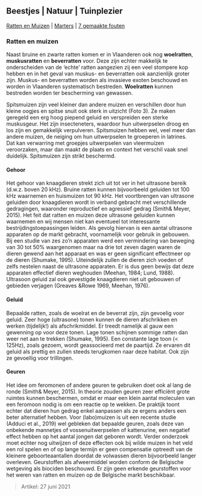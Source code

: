 ## Beestjes | Natuur | Tuinplezier

[Ratten en Muizen](https://bbrobb.github.io/beestjes/index.html) | [Marters](https://bbrobb.github.io/beestjes/marters.html) | [7 gemaakte fouten](https://bbrobb.github.io/beestjes/rattenvangen.html)

### Ratten en muizen

Naast bruine en zwarte ratten komen er in Vlaanderen ook nog **woelratten**, **muskusratten** en **beverratten** voor. Deze zijn echter makkelijk te onderscheiden van de ‘echte’ ratten aangezien zij een veel stompere kop hebben en in het geval van muskus- en beverratten ook aanzienlijk groter zijn. Muskus- en beverratten worden als invasieve exoten beschouwd en worden in Vlaanderen systematisch bestreden. **Woelratten** kunnen bestreden worden ter bescherming van gewassen.

Spitsmuizen zijn veel kleiner dan andere muizen en verschillen door hun kleine oogjes en spitse snuit ook sterk in uitzicht (Foto 3). Ze maken geregeld een erg hoog piepend geluid en verspreiden een sterke muskusgeur. Het zijn insecteneters, waardoor hun uitwerpselen droog en los zijn en gemakkelijk verpulveren. 
Spitsmuizen hebben wel, veel meer dan  andere muizen, de neiging om hun uitwerpselen te groeperen in latrines. Dat kan verwarring met groepjes uitwerpselen 
van vleermuizen veroorzaken, maar dan maakt de plaats en context het verschil vaak snel duidelijk. Spitsmuizen zijn strikt beschermd.

#### Gehoor
Het gehoor van knaagdieren strekt zich uit tot ver in het ultrasone bereik (d.w.z. boven 20 
kHz). Bruine ratten kunnen bijvoorbeeld geluiden tot 100 kHz waarnemen en huismuizen tot 
90 kHz. Het voortbrengen van ultrasone geluiden door knaagdieren wordt in verband gebracht 
met verschillende gedragingen, waaronder reproductief en agressief gedrag (Smith& Meyer,
2015). 
Het feit dat ratten en muizen deze ultrasone geluiden kunnen waarnemen en wij mensen niet 
kan eventueel tot interessante bestrijdingstoepassingen leiden. Als gevolg hiervan is een 
aantal ultrasone apparaten op de markt gebracht, voornamelijk voor gebruik in gebouwen. Bij 
een studie van zes zo’n apparaten werd een vermindering van beweging van 30 tot 50% 
waargenomen maar na drie tot zeven dagen waren de dieren gewend aan het apparaat en was 
er geen significant effectmeer op de dieren (Shumake, 1995). Uiteindelijk zullen de dieren zich 
voeden of zelfs nestelen naast de ultrasone apparaten. Er is dus geen bewijs dat deze 
apparaten effectief dieren weghouden (Meehan, 1984; Lund, 1988). Ultrasoon geluid zal ook 
gevestigde knaagdieren niet uit gebouwen of gebieden verjagen (Greaves &Rowe 1969, 
Meehan, 1976).

#### Geluid
Bepaalde ratten, zoals de woelrat en de beverrat zijn, zijn gevoelig voor geluid. Zeer hoge (ultrasone) tonen kunnen de dieren afschrikken en werken (tijdelijk!) als afschrikmiddel. Er treedt namelijk al gauw een gewenning op voor deze tonen. Lage tonen schijnen sommige ratten dan weer net aan te trekken (Shumake, 1995). Een constante lage toon (< 125Hz), zoals gezoem, wordt geassocieerd met de paartijd. Ze ervaren dit geluid als prettig en zullen steeds terugkomen naar deze habitat. Ook zijn ze gevoellig voor trillingen. 


#### Geuren
Het idee om feromonen of andere geuren te gebruiken doet ook al lang de ronde (Smith& Meyer, 2015). In theorie zouden geuren zeer efficiënt grote ruimtes kunnen beschermen, omdat er maar een klein aantal moleculen van een feromoon nodig is om een reactie op te wekken. De praktijk toont echter dat dieren hun gedrag enkel aanpassen als ze ergens anders een beter alternatief hebben. 
Voor (labo)muizen is uit een recente studie (Adduci et al., 2019) wel gebleken dat bepaalde geuren, zoals deze van onbekende mannetjes of vossenuitwerpselen of kattenurine, een negatief effect hebben op het aantal jongen dat geboren wordt. Verder onderzoek moet echter nog uitwijzen of deze effecten ook bij wilde muizen in het veld een rol spelen en of op lange termijn er geen compensatie optreedt van de kleinere geboorteaantallen doordat de volwassen dieren bijvoorbeeld langer overleven.
Geurstoffen als afweermiddel worden conform de Belgische wetgeving als biociden beschouwd. Er zijn geen erkende geurstoffen voor het weren van ratten en muizen op de 
Belgische markt beschikbaar.

> Artikel: 27 juni 2021
